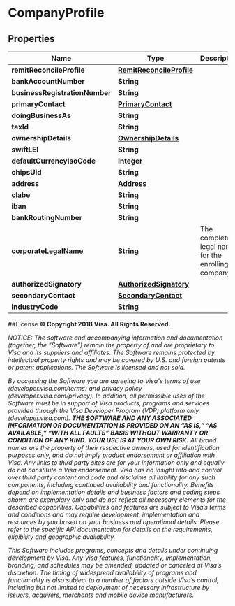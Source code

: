 
# CompanyProfile

## Properties
Name | Type | Description | Notes
------------ | ------------- | ------------- | -------------
**remitReconcileProfile** | [**RemitReconcileProfile**](RemitReconcileProfile.md) |  | 
**bankAccountNumber** | **String** |  | 
**businessRegistrationNumber** | **String** |  | 
**primaryContact** | [**PrimaryContact**](PrimaryContact.md) |  | 
**doingBusinessAs** | **String** |  | 
**taxId** | **String** |  |  [optional]
**ownershipDetails** | [**OwnershipDetails**](OwnershipDetails.md) |  | 
**swiftLEI** | **String** |  | 
**defaultCurrencyIsoCode** | **Integer** |  | 
**chipsUid** | **String** |  | 
**address** | [**Address**](Address.md) |  | 
**clabe** | **String** |  | 
**iban** | **String** |  | 
**bankRoutingNumber** | **String** |  | 
**corporateLegalName** | **String** | The complete legal name for the enrolling company | 
**authorizedSignatory** | [**AuthorizedSignatory**](AuthorizedSignatory.md) |  | 
**secondaryContact** | [**SecondaryContact**](SecondaryContact.md) |  | 
**industryCode** | **String** |  | 





##License
**© Copyright 2018 Visa. All Rights Reserved.**

*NOTICE: The software and accompanying information and documentation (together, the “Software”) remain the property of
and are proprietary to Visa and its suppliers and affiliates. The Software remains protected by intellectual property
rights and may be covered by U.S. and foreign patents or patent applications. The Software is licensed and not sold.*

*By accessing the Software you are agreeing to Visa's terms of use (developer.visa.com/terms) and privacy policy (developer.visa.com/privacy).
In addition, all permissible uses of the Software must be in support of Visa products, programs and services provided
through the Visa Developer Program (VDP) platform only (developer.visa.com). **THE SOFTWARE AND ANY ASSOCIATED
INFORMATION OR DOCUMENTATION IS PROVIDED ON AN “AS IS,” “AS AVAILABLE,” “WITH ALL FAULTS” BASIS WITHOUT WARRANTY OR
CONDITION OF ANY KIND. YOUR USE IS AT YOUR OWN RISK.** All brand names are the property of their respective owners, used for identification purposes only, and do not imply
product endorsement or affiliation with Visa. Any links to third party sites are for your information only and equally
do not constitute a Visa endorsement. Visa has no insight into and control over third party content and code and disclaims
all liability for any such components, including continued availability and functionality. Benefits depend on implementation
details and business factors and coding steps shown are exemplary only and do not reflect all necessary elements for the
described capabilities. Capabilities and features are subject to Visa’s terms and conditions and may require development,
implementation and resources by you based on your business and operational details. Please refer to the specific
API documentation for details on the requirements, eligibility and geographic availability.*

*This Software includes programs, concepts and details under continuing development by Visa. Any Visa features,
functionality, implementation, branding, and schedules may be amended, updated or canceled at Visa’s discretion.
The timing of widespread availability of programs and functionality is also subject to a number of factors outside Visa’s control,
including but not limited to deployment of necessary infrastructure by issuers, acquirers, merchants and mobile device manufacturers.*
